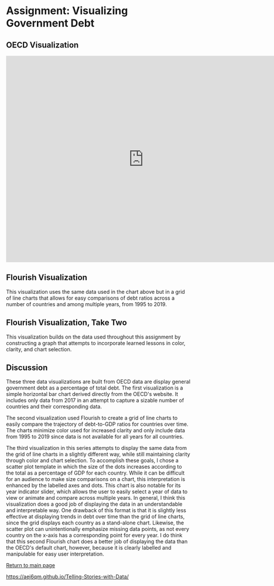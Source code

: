 # Assignment: Visualizing Government Debt
## OECD Visualization
<iframe src="https://data.oecd.org/chart/6vuR" width="750" height="563" style="border: 0" mozallowfullscreen="true" webkitallowfullscreen="true" allowfullscreen="true"><a href="https://data.oecd.org/chart/6vuR" target="_blank">OECD Chart: General government debt, Total, % of GDP, Annual, 2017</a></iframe>

## Flourish Visualization
This visualization uses the same data used in the chart above but in a grid of line charts that allows for easy comparisons of debt ratios across a number of countries and among multiple years, from 1995 to 2019.
<div class="flourish-embed flourish-chart" data-src="visualisation/7694418"><script src="https://public.flourish.studio/resources/embed.js"></script></div>

## Flourish Visualization, Take Two
This visualization builds on the data used throughout this assignment by constructing a graph that attempts to incorporate learned lessons in color, clarity, and chart selection.
<div class="flourish-embed flourish-scatter" data-src="visualisation/7695027"><script src="https://public.flourish.studio/resources/embed.js"></script></div>

## Discussion
These three data visualizations are built from OECD data are display general government debt as a percentage of total debt. The first visualization is a simple horizontal bar chart derived directly from the OECD's website. It includes only data from 2017 in an attempt to capture a sizable number of countries and their corresponding data. 

The second visualization used Flourish to create a grid of line charts to easily compare the trajectory of debt-to-GDP ratios for countries over time. The charts minimize color used for increased clarity and only include data from 1995 to 2019 since data is not available for all years for all countries. 

The third visualization in this series attempts to display the same data from the grid of line charts in a slightly different way, while still maintaining clarity through color and chart selection. To accomplish these goals, I chose a scatter plot template in which the size of the dots increases according to the total as a percentage of GDP for each country. While it can be difficult for an audience to make size comparisons on a chart, this interpretation is enhanced by the labelled axes and dots. This chart is also notable for its year indicator slider, which allows the user to easily select a year of data to view or animate and compare across multiple years. In general, I think this visualization does a good job of displaying the data in an understandable and interpretable way. One drawback of this format is that it is slightly less effective at displaying trends in debt over time than the grid of line charts, since the grid displays each country as a stand-alone chart. Likewise, the scatter plot can unintentionally emphasize missing data points, as not every country on the x-axis has a corresponding point for every year. I do think that this second Flourish chart does a better job of displaying the data than the OECD's default chart, however, because it is clearly labelled and  manipulable for easy user interpretation.

[Return to main page](/readme.md)

https://aej6qm.github.io/Telling-Stories-with-Data/
